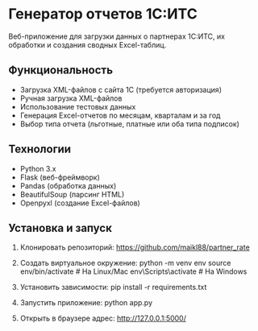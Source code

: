 # Генератор отчетов 1C:ИТС

Веб-приложение для загрузки данных о партнерах 1C:ИТС, их обработки и создания сводных Excel-таблиц.

## Функциональность

- Загрузка XML-файлов с сайта 1C (требуется авторизация)
- Ручная загрузка XML-файлов
- Использование тестовых данных
- Генерация Excel-отчетов по месяцам, кварталам и за год
- Выбор типа отчета (льготные, платные или оба типа подписок)

## Технологии

- Python 3.x
- Flask (веб-фреймворк)
- Pandas (обработка данных)
- BeautifulSoup (парсинг HTML)
- Openpyxl (создание Excel-файлов)

## Установка и запуск

1. Клонировать репозиторий: https://github.com/maikl88/partner_rate

2. Создать виртуальное окружение: python -m venv env
source env/bin/activate  # На Linux/Mac
env\Scripts\activate  # На Windows

3. Установить зависимости: pip install -r requirements.txt

4. Запустить приложение: python app.py

5. Открыть в браузере адрес: http://127.0.0.1:5000/
